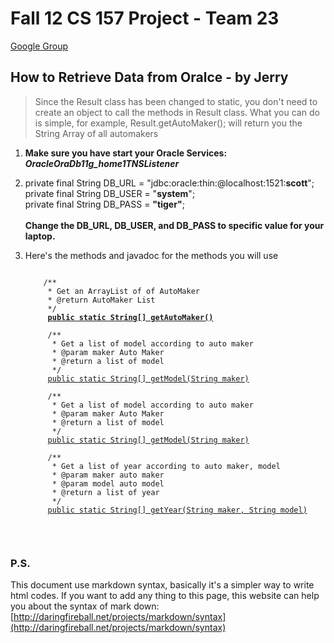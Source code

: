 # Fall 12 CS 157 Project - Team 23

[Google Group](https://groups.google.com/forum/?fromgroups#!forum/cs157a_team23)

## How to Retrieve Data from Oralce - by Jerry

>Since the Result class has been changed to static, you don't need to create an object to call the methods in Result class. What you can do is simple, 
for example, Result.getAutoMaker(); will return you the String Array of all automakers

1. **Make sure you have start your Oracle Services: *OracleOraDb11g_home1TNSListener***

1.	private final String DB_URL = "jdbc:oracle:thin:@localhost:1521:**scott**";<br />
	private final String DB_USER = "**system**";<br />
	private final String DB_PASS = **"tiger"**;<br /><br/>
	**Change the DB\_URL, DB\_USER, and DB\_PASS to specific value for your laptop.**
	
1. Here's the methods and javadoc for the methods you will use<br />
	<pre><code>
	   /**
		* Get an ArrayList of of AutoMaker
		* @return AutoMaker List
		*/
		<b><u>public static String[] getAutoMaker()</u></b><br />
		/**
		 * Get a list of model according to auto maker
		 * @param maker Auto Maker
		 * @return a list of model
		 */
		<u>public static String[] getModel(String maker)</u><br/ >
		/**
		 * Get a list of model according to auto maker
		 * @param maker Auto Maker
		 * @return a list of model
		 */
		<u>public static String[] getModel(String maker)</u><br />
		/**
		 * Get a list of year according to auto maker, model
		 * @param maker auto maker
		 * @param model auto model
		 * @return a list of year
		 */
		<u>public static String[] getYear(String maker, String model)</u>
	</code></pre>
	<br />
### P.S.
This document use markdown syntax, basically it's a simpler way to write html codes. If you want to add any thing to this page, this website can help you about the syntax of mark down: 
[http://daringfireball.net/projects/markdown/syntax](http://daringfireball.net/projects/markdown/syntax)
